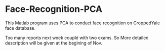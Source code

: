 # Face-Recognition-PCA
This Matlab program uses PCA to conduct face recognition on CroppedYale face database.

Too many reports next week coupld with two exams. So More detailed description will be given at the begining of Nov.
